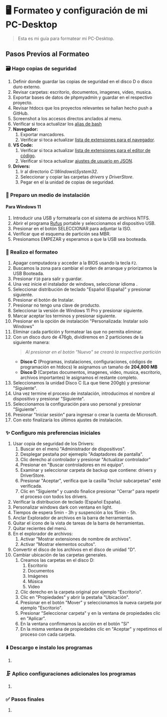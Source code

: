 # 🖥️ Formateo y configuración de mi PC-Desktop

> Esta es mi guía para formatear mi PC-Desktop.

## Pasos Previos al Formateo

### 🗃️ Hago copias de seguridad

   1. Definir donde guardar las copias de seguridad en el disco D o disco duro externo.
   2. Revisar carpetas: escritorio, documentos, imagenes, video, musica.
   3. Exportar bases de datos de phpmyadmin y guardar en el respectivo proyecto.
   4. Revisar htdocs que los proyectos relevantes se hallan hecho push a GitHub.
   5. Screenshot a los accesos directos anclados al menu.
   6. Verificar si toca actualizar los [alias de bash](../terminal/bash-aliases.md)
   7. **Navegador:**
      1. Exportar marcadores.
      2. Verificar si toca actualizar [lista de extensiones para el navegador](../browser/extensions.md).
   8. **VS Code:**
      1. Verificar si toca actualizar [lista de extensiones para el editor de código](../vs-code/extensions.md).
      2. Verificar si toca actualizar [ajustes de usuario en JSON](../vs-code/user-settings-json.md).
   9. **Drivers:**
      1. Ir al directorio *C:\Windows\System32*.
      2. Seleccionar y copiar las carpetas *drivers* y *DriverStore*.
      3. Pegar en el la unidad de copias de seguridad.

### 📀 Preparo un medio de instalación

#### Para Windows 11

   1. Introducir una USB y formatearla con el sistema de archivos NTFS.
   2. Abrir el programa [Rufus](https://rufus.ie/es/) portable y seleccionamos el dispositivo USB.
   3. Presionar en el botón SELECCIONAR para adjuntar la ISO.
   4. Verificar que el esquema de partición sea MBR.
   5. Presionamos EMPEZAR y esperamos a que la USB sea booteada.

### 🚀 Realizo el formateo

   1. Apagar computadora y acceder a la BIOS usando la tecla `F2`.
   2. Buscamos la zona para cambiar el orden de arranque y priorizamos la USB Booteada.
   3. Presionar `F10` para salir y guardar.
   4. Una vez inicie el instalador de windows, seleccionar idioma .
   5. Seleccionar distribución de teclado "Español (España)" y presionar siguiente.
   6. Presionar el botón de Instalar.
   7. Presionar no tengo una clave de producto.
   8. Seleccionar la versión de Windows 11 Pro y presionar siguiente.
   9. Marcar aceptar los terminos y presionar siguiente.
   10. Presionar en la opción de instalación "Personalizada: Instalar solo Windows"
   11. Eliminar cada partición y formatear las que no permita eliminar.
   12. Con un disco duro de 476gb, dividiremos en 2 particiones de la siguiente manera:
        > *Al presionar en el botón "Nuevo" se creará la respectiva partición*
       - **Disco C** (Programas, instalaciones, configuraciones, códigos de programación en htdocs) le asignamos un tamaño de **204,800 MB**
       - **Disco D** (Carpetas documentos, imagenes, video, musica, escritorio, archivos importantes) le asignamos el restante completo.
   13. Seleccionamos la unidad Disco C (La que tiene 200gb) y presionar "Siguiente".
   14. Una vez termine el proceso de instalación, introducimos el nombre al dispositivo y presionar "Siguiente".
   15. Seleccionamos la configuración para uso personal y presionar "Siguiente".
   16. Presionar "Iniciar sesión" para ingresar o crear la cuenta de Microsoft.
   17. Con esto finalizaría los últimos ajustes de instalación.

### ✨ Configuro mis preferencias iniciales

  1. Usar copia de seguridad de los Drivers:
     1. Buscar en el menú "Administrador de dispositivos".
     2. Desplegar pestaña por ejemeplo "Adaptadores de pantalla".
     3. Clic derecho al controlador y presionar "Actualizar controlador"
     4. Presionar en "Buscar controladores en mi equipo".
     5. Examinar y seleccionar carpeta de backup que contiene: drivers y DriverStore.
     6. Presionar "Aceptar", verifica que la casilla "Incluir subcarpetas" esté verificada.
     7. Clic en "Siguiente" y cuando finalice presionar "Cerrar" para repetir el proceso con todos los drivers.
  2. Verificar la distribucion de teclado (Español España).
  3. Personalizar windows dark con ventana en light.
  4. Tiempos de espera 5min - 3h y suspención a los 15min - 5h.
  5. Anclar Explorador de archivos en la barra de herramientas.
  6. Quitar el icono de la vista de tareas de la barra de herramientas.
  7. Quitar recientes del menú.
  8. En el explorador de archivos:
     1. Activar "Mostrar extensiones de nombre de archivos".
     2. Activar "Mostrar elementos ocultos".
  9. Convertir el disco de los archivos en el disco de unidad "D".
  10. Cambiar ubicación de las carpetas generales.
      1. Creamos las carpetas en el disco D:
         1. Escritorio
         2. Documentos
         3. Imágenes
         4. Música
         5. Video
      2. Clic derecho en la carpeta original por ejemplo "Escritorio".
      3. Clic en "Propiedades" y abrir la pestaña "Ubicación".
      4. Presionar en el botón "Mover" y seleccionamos la nueva carpeta por ejemplo "Escritorio".
      5. Presionar "Seleccionar carpeta" y en la ventana de propiedades clic en "Aplicar".
      6. En la ventana confirmamos la acción en el botón "Sí"
      7. En la misma ventana de propiedades clic en "Aceptar" y repetimos el proceso con cada carpeta.

### ⬇️ Descargo e instalo los programas

  1.

### 🗜️ Aplico configuraciones adicionales los programas

  1.

### ✅ Pasos finales

  1.
